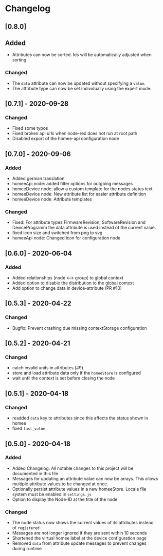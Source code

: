 # Changelog

## [0.8.0]
## Added
- Attributes can now be sorted. Ids will be automatically adjusted when sorting.
### Changed
- The `data` attribute can now be updated without specifying a `value`.
- The attribute type can now be set individually using the expert mode.

## [0.7.1] - 2020-09-28
### Changed
- Fixed some typos
- Fixed broken api urls when node-red does not run at root path
- Disabled export of the homee-api configuration node

## [0.7.0] - 2020-09-06
### Added
- Added german translation
- homeeApi node: added filter options for outgoing messages
- homeeDevice node: allow a custom template for the nodes status text
- homeeDevice node: New attribute list for easier attribute definition
- homeeDevice node: Attribute templates
### Changed
- Fixed: For attribute types FirmwareRevision, SoftwareRevision and DeviceProgramm the data attribute is used instead of the current value.
- fixed icon size and switched from png to svg
- homeeApi node: Changed icon for configuration node

## [0.6.0] - 2020-06-04
### Added
- Added relationships (node <--> group) to global context
- Added option to disable the distribution to the global context
- Add option to change data in device-attribute (PR #10)

## [0.5.3] - 2020-04-22
### Changed
- Bugfix: Prevent crashing due missing contextStorage configuration

## [0.5.2] - 2020-04-21
### Changed
- catch invalid units in attributes (#9)
- store and load attribute data only if the `homeeStore` is configured
- wait until the context is set before closing the node

## [0.5.1] - 2020-04-18
### Changed
- readded `data` key to attributes since this affects the status shown in homee
- fixed `last_value`

## [0.5.0] - 2020-04-18
### Added
- Added Changelog. All notable changes to this project will be documented in this file
- Messages for updating an attribute value can now be arrays. This allows multiple attribute values to be changed at once.
- Optionally persist attribute values in a new homeeStore. Locale file system must be enabled in `settings.js`
- Option to display the Node-ID at the title of the node

### Changed
- The node status now shows the current values of its attributes instead of `registered`
- Messages are not longer ignored if they are sent within 10 seconds
- Shortened the virtual homee label at the device configuration page
- Removed `data` from attribute update messages to prevent changes during runtime
